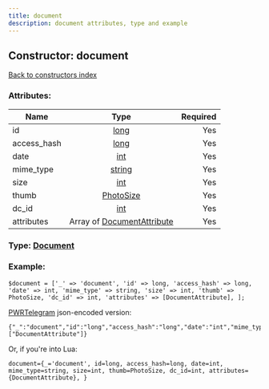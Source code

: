 ```yaml
---
title: document
description: document attributes, type and example
---
```

## Constructor: document  
[Back to constructors index](index.md)



### Attributes:

| Name     |    Type       | Required |
|----------|:-------------:|---------:|
|id|[long](../types/long.md) | Yes|
|access\_hash|[long](../types/long.md) | Yes|
|date|[int](../types/int.md) | Yes|
|mime\_type|[string](../types/string.md) | Yes|
|size|[int](../types/int.md) | Yes|
|thumb|[PhotoSize](../types/PhotoSize.md) | Yes|
|dc\_id|[int](../types/int.md) | Yes|
|attributes|Array of [DocumentAttribute](../types/DocumentAttribute.md) | Yes|



### Type: [Document](../types/Document.md)


### Example:

```
$document = ['_' => 'document', 'id' => long, 'access_hash' => long, 'date' => int, 'mime_type' => string, 'size' => int, 'thumb' => PhotoSize, 'dc_id' => int, 'attributes' => [DocumentAttribute], ];
```  

[PWRTelegram](https://pwrtelegram.xyz) json-encoded version:

```
{"_":"document","id":"long","access_hash":"long","date":"int","mime_type":"string","size":"int","thumb":"PhotoSize","dc_id":"int","attributes":["DocumentAttribute"]}
```


Or, if you're into Lua:  


```
document={_='document', id=long, access_hash=long, date=int, mime_type=string, size=int, thumb=PhotoSize, dc_id=int, attributes={DocumentAttribute}, }

```


